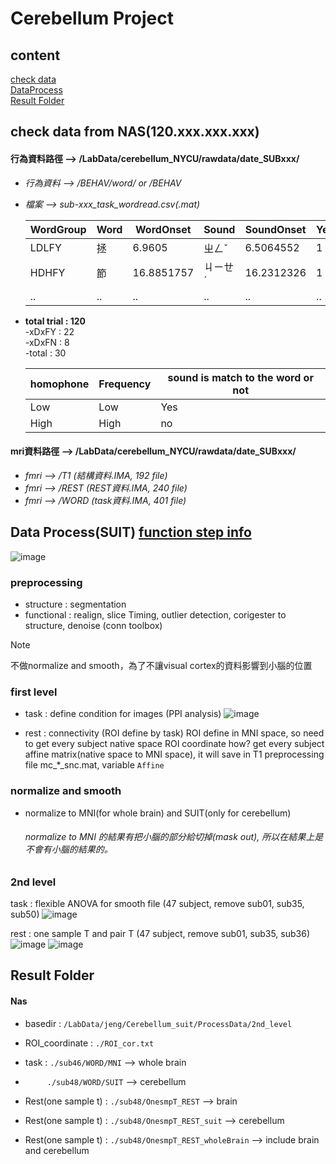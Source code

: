 # Cerebellum Project
## content   
[check data](#checkdata)  
[DataProcess](#dataprocess)  
[Result Folder](#Result)
     
## <a name="checkdata"></a> check data from NAS(120.xxx.xxx.xxx)
#### **行為資料路徑** --> /LabData/cerebellum_NYCU/rawdata/date_SUBxxx/
- *行為資料 --> /BEHAV/word/ or /BEHAV*     
- *檔案  --> sub-xxx_task_wordread.csv(.mat)*
  
  | WordGroup | Word | WordOnset | Sound | SoundOnset | YesTrial | Response | ResponseTime | CorrectResponse |
  | --------- | ---- | --------- | ----- | ---------- | -------- | -------- | ------------ | --------------- |
  | LDLFY | 拯 | 6.9605 |	ㄓㄥˇ |	6.5064552 |	1	|	NaN |	NaN | NaN |
  | HDHFY |	節 | 16.8851757 | ㄐㄧㄝˊ | 16.2312326 |	1 |	2@ |	0.587837 | 1 |
  | .. | .. | .. | .. | .. | .. | .. | .. | .. |

- **total trial : 120**  
  -xDxFY : 22  
  -xDxFN : 8  
  -total : 30  

  | homophone  | Frequency | sound is match to the word or not |
  | -- | -- | -- |
  | Low | Low | Yes |
  | High | High | no |


#### **mri資料路徑** --> /LabData/cerebellum_NYCU/rawdata/date_SUBxxx/
- *fmri --> /T1  (結構資料.IMA, 192 file)* 
- *fmri --> /REST  (REST資料.IMA, 240 file)* 
- *fmri --> /WORD  (task資料.IMA, 401 file)*

     
  
## <a name="dataprocess"></a> Data Process(SUIT) [function step info](./code/suit/README.md)
![image](https://github.com/user-attachments/assets/e4bd7c81-f994-4a26-a9b5-87acabb8e039)

### preprocessing
- structure : segmentation
- functional : realign, slice Timing, outlier detection, corigester to structure, denoise (conn toolbox)
     
> [!Note]
> 不做normalize and smooth，為了不讓visual cortex的資料影響到小腦的位置
  
### first level
- task : define condition for images (PPI analysis)
![image](https://github.com/user-attachments/assets/f09f7d03-1faa-47ff-b703-df6ca2a31f13)
  
- rest : connectivity (ROI define by task)
  ROI define in MNI space, so need to get every subject native space ROI coordinate
  how? get every subject affine matrix(native space to MNI space), it will save in T1 preprocessing file mc_*_snc.mat, variable `Affine`
  
### normalize and smooth
- normalize to MNI(for whole brain) and SUIT(only for cerebellum)
    ###### normalize to MNI 的結果有把小腦的部分給切掉(mask out), 所以在結果上是不會有小腦的結果的。
    
### 2nd level
task : flexible ANOVA for smooth file (47 subject, remove sub01, sub35, sub50)
![image](https://github.com/user-attachments/assets/b3d79ddd-614a-4c7d-8b53-306c47e603d8)
    
rest : one sample T and pair T (47 subject, remove sub01, sub35, sub36)
![image](https://github.com/user-attachments/assets/0a615284-d042-4dd7-8d3e-c3d74c3322e5)
![image](https://github.com/user-attachments/assets/0117f515-22e5-4561-a1eb-bc496659a268)
  
  
## <a name="Result"></a> Result Folder
#### Nas
- basedir : `/LabData/jeng/Cerebellum_suit/ProcessData/2nd_level`
     
- ROI_coordinate : `./ROI_cor.txt`
     
- task : `./sub46/WORD/MNI` --> whole brain
- &ensp;&ensp;&ensp;&ensp;&ensp;`./sub48/WORD/SUIT` --> cerebellum
   
- Rest(one sample t) : `./sub48/OnesmpT_REST` --> brain
- Rest(one sample t) : `./sub48/OnesmpT_REST_suit` --> cerebellum
- Rest(one sample t) : `./sub48/OnesmpT_REST_wholeBrain` --> include brain and cerebellum
  
  

